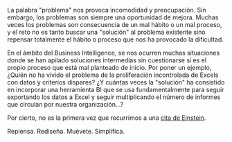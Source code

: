 ﻿---
UniqueId: UUSiUSCWiD
Title: Same Thinking, same results
Url: blog/no-problemas-pensamiento-eficiente-abierto-diferente.html
Section: Blog
Date: 2016-10-06T00:00:00.0000000
Description: "A veces para resolver los problemas se debe pensar fuera de lo común y corriente a lo que hacemos diariamente. Esta es una forma necesaria y eficiente de encontrar soluciones."
Image: einstein-same-thinking.jpg

---
La palabra "problema" nos provoca incomodidad y preocupación. Sin embargo, los problemas son siempre una oportunidad de mejora. Muchas veces los problemas son consecuencia de un mal hábito o un mal proceso, y el reto no es tanto buscar una "solución" al problema existente sino repensar totalmente el hábito o proceso que nos ha provocado la dificultad.

En el ámbito del Business Intelligence, se nos ocurren muchas situaciones donde se han apilado soluciones intermedias sin cuestionarse si es el propio proceso que está mal planteado de inicio. Por poner un ejemplo, ¿Quién no ha vivido el problema de la proliferación incontrolada de Excels con datos y criterios dispares? ¿Y cuántas veces la "solución" ha consistido en incorporar una herramienta BI que se usa fundamentalmente para seguir exportando los datos a Excel y seguir multiplicando el número de informes que circulan por nuestra organización...?

Por cierto, no es la primera vez que recurrimos a una [cita de Einstein][1].

Repiensa. Rediseña. Muévete. Simplifica.





[1]: http://businessintelligence.es/blog/einstein.html "Todo debería ser tan simple como sea posible"